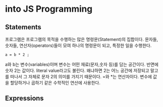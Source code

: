 # into JS Programming

## Statements
프로그램은 프로그램의 목적을 수행하는 많은 명령문(Statement)의 집합이다.
문자들, 숫자들, 연산자(operators)들이 모여 하나의 명령문이 되고, 특정한 일을 수행한다.

```
a = b * 2 ;
```
a와 b는 변수(variables)이며 변수는 어떤 재료(문자,숫자 등)를 담는 공간이다.
반면에 숫자 2는 값이다. literal value라고도 불린다. 왜냐하면 2는 어느 공간에 저장되고 말고를 떠나서 그 자체로 문자 2의 의미를 가지기 때문이다.
&#61;와 &#42;는 연산자이다. 변수에 값을 할당하거나 곱하기 같은 수학적인 연산에 사용한다.

## Expressions
